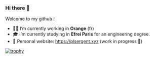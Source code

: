 ### Hi there 👋

Welcome to my github !

- 👷‍♂️ I’m currently working in **Orange** (fr)
- 🎓 I’m currently studying in **Efrei Paris** for an engineering degree.
- 💬 Personal website: https://plsergent.xyz (work in progress 🧰)

[![trophy](https://github-profile-trophy.vercel.app/?username=plsergent&theme=dracula&column=3&row=2)](https://github.com/ryo-ma/github-profile-trophy)
